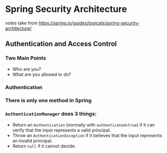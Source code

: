 # Spring Security Architecture
notes take from https://spring.io/guides/topicals/spring-security-architecture/

## Authentication and Access Control
### Two Main Points
 - Who are you?
 - What are you allowed to do?

### Authentication

### There is only one method in Spring

### `AuthenticationManager` does 3 things:
- Return an `Authentication` (normally with `authenticated=true`) if it can verify that the input represents a valid principal.
- Throw an `AuthenticationException` if it believes that the input represents an invalid principal.
- Return `null` if it cannot decide.
  

